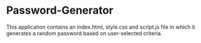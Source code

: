 # Password-Generator

This application contains an index.html, style.css and script.js file in which it generates a random password based on user-selected criteria.

